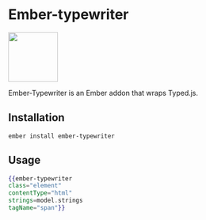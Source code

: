 # Ember-typewriter

<a href="http://shipshape.io/"><img src="http://i.imgur.com/EVjM7AV.png" width="100" height="100"/></a>

Ember-Typewriter is an Ember addon that wraps Typed.js.

## Installation

`ember install ember-typewriter`

## Usage

```hbs
{{ember-typewriter 
class="element" 
contentType="html" 
strings=model.strings 
tagName="span"}}
```
